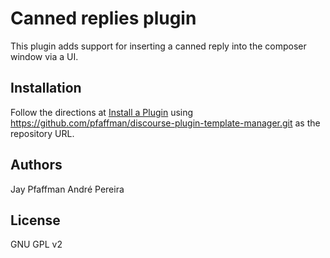 # Canned replies plugin
This plugin adds support for inserting a canned reply into the composer window via a UI.

## Installation

Follow the directions at [Install a Plugin](https://meta.discourse.org/t/install-a-plugin/19157) using https://github.com/pfaffman/discourse-plugin-template-manager.git as the repository URL.

## Authors

Jay Pfaffman
André Pereira

## License

GNU GPL v2
